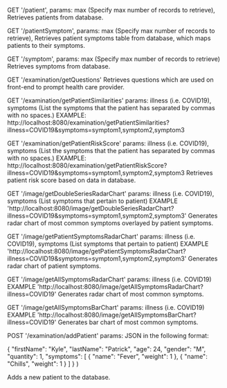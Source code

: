 GET '/patient', params: max (Specify max number of records to retrieve),
Retrieves patients from database.

GET '/patientSymptom', params: max (Specify max number of records to retrieve),
Retrieves patient symptoms table from database, which maps patients to their symptoms.

GET '/symptom', params: max (Specify max number of records to retrieve)
Retrieves symptoms from database.

GET '/examination/getQuestions'
Retrieves questions which are used on front-end to prompt health care provider.

GET '/examination/getPatientSimilarities' params: illness (i.e. COVID19), symptoms (List the symptoms that
the patient has separated by commas with no spaces.)
EXAMPLE: http://localhost:8080/examination/getPatientSimilarities?illness=COVID19&symptoms=symptom1,symptom2,symptom3

GET '/examination/getPatientRiskScore' params: illness (i.e. COVID19), symptoms (List the symptoms that
the patient has separated by commas with no spaces.)
EXAMPLE: http://localhost:8080/examination/getPatientRiskScore?illness=COVID19&symptoms=symptom1,symptom2,symptom3
Retrieves patient risk score based on data in database.

GET '/image/getDoubleSeriesRadarChart' params: illness (i.e. COVID19), symptoms (List symptoms that pertain to patient)
EXAMPLE 'http://localhost:8080/image/getDoubleSeriesRadarChart?illness=COVID19&symptoms=symptom1,symptom2,symptom3'
Generates radar chart of most common symptoms overlayed by patient symptoms.

GET '/image/getPatientSymptomsRadarChart' params: illness (i.e. COVID19), symptoms (List symptoms that pertain to patient)
EXAMPLE 'http://localhost:8080/image/getPatientSymptomsRadarChart?illness=COVID19&symptoms=symptom1,symptom2,symptom3'
Generates radar chart of patient symptoms.

GET '/image/getAllSymptomsRadarChart' params: illness (i.e. COVID19)
EXAMPLE 'http://localhost:8080/image/getAllSymptomsRadarChart?illness=COVID19'
Generates radar chart of most common symptoms.

GET '/image/getAllSymptomsBarChart' params: illness (i.e. COVID19)
EXAMPLE 'http://localhost:8080/image/getAllSymptomsBarChart?illness=COVID19'
Generates bar chart of most common symptoms.


POST '/examination/addPatient' params: JSON in the following format:

{
  "firstName": "Kyle",
  "lastName": "Patrick",
  "age": 24,
  "gender": "M",
  "quantity": 1,
  "symptoms": [
    {
      "name": "Fever",
      "weight": 1
    },
    {
      "name": "Chills",
      "weight": 1
    }
  ]
}
)

Adds a new patient to the database.
